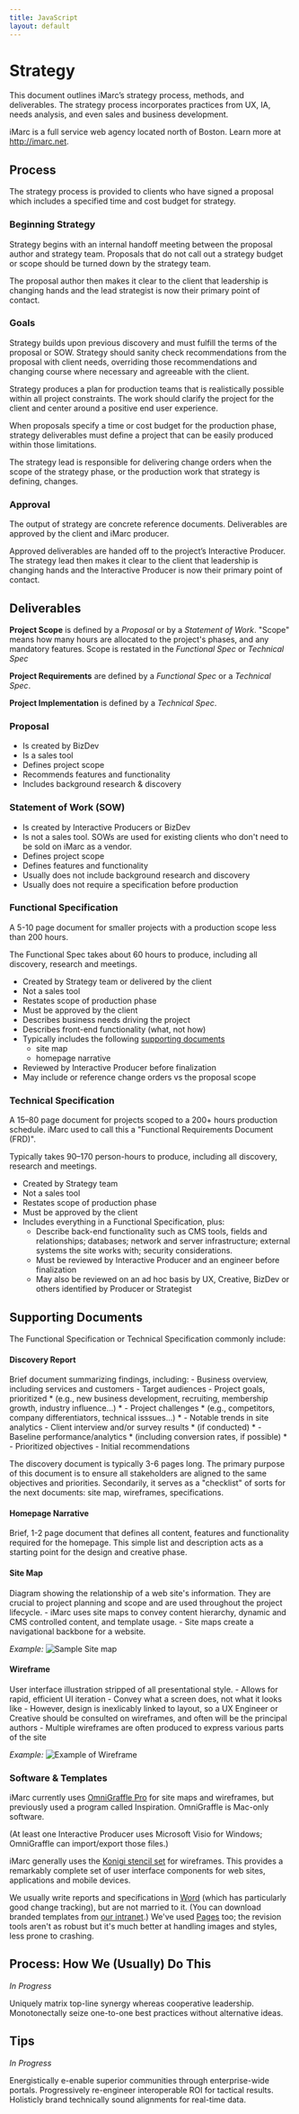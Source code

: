 ```yaml
---
title: JavaScript
layout: default
---
```


# Strategy

This document outlines iMarc’s strategy process, methods, and deliverables. The strategy process incorporates practices from UX, IA, needs analysis, and even sales and business development.

iMarc is a full service web agency located north of Boston. Learn more at http://imarc.net.


## Process

The strategy process is provided to clients who have signed a proposal which includes a specified time and cost budget for strategy.

### Beginning Strategy

Strategy begins with an internal handoff meeting between the proposal author and strategy team. Proposals that do not call out a strategy budget or scope should be turned down by the strategy team.

The proposal author then makes it clear to the client that leadership is changing hands and the lead strategist is now their primary point of contact.


### Goals

Strategy builds upon previous discovery and must fulfill the terms of the proposal or SOW. Strategy should sanity check recommendations from the proposal with client needs, overriding those recommendations and changing course where necessary and agreeable with the client.

Strategy produces a plan for production teams that is realistically possible within all project constraints. The work should clarify the project for the client and center around a positive end user experience.

When proposals specify a time or cost budget for the production phase, strategy deliverables must define a project that can be easily produced within those limitations.

The strategy lead is responsible for delivering change orders when the scope of the strategy phase, or the production work that strategy is defining, changes.


### Approval

The output of strategy are concrete reference documents. Deliverables are approved by the client and iMarc producer.

Approved deliverables are handed off to the project’s Interactive Producer. The strategy lead then makes it clear to the client that leadership is changing hands and the Interactive Producer is now their primary point of contact.


## Deliverables

**Project Scope** is defined by a *Proposal* or by a *Statement of Work*. "Scope" means how many hours are allocated to the project's phases, and any mandatory features. Scope is restated in the *Functional Spec* or *Technical Spec*

**Project Requirements** are defined by a *Functional Spec* or a *Technical Spec*.

**Project Implementation** is defined by a *Technical Spec*.


### Proposal
 - Is created by BizDev
 - Is a sales tool
 - Defines project scope
 - Recommends features and functionality
 - Includes background research & discovery


### Statement of Work (SOW)
 - Is created by Interactive Producers or BizDev
 - Is not a sales tool. SOWs are used for existing clients who don't need to be sold on iMarc as a vendor.
 - Defines project scope
 - Defines features and functionality
 - Usually does not include background research and discovery
 - Usually does not require a specification before production


### Functional Specification
A 5-10 page document for smaller projects with a production scope less than 200 hours.

The Functional Spec takes about 60 hours to produce, including all discovery, research and meetings.

 - Created by Strategy team or delivered by the client
 - Not a sales tool
 - Restates scope of production phase
 - Must be approved by the client
 - Describes business needs driving the project
 - Describes front-end functionality (what, not how)
 - Typically includes the following [supporting documents](#SupportingDocuments)
   - site map
   - homepage narrative
 - Reviewed by Interactive Producer before finalization
 - May include or reference change orders vs the proposal scope


### Technical Specification
A 15–80 page document for projects scoped to a 200+ hours production schedule. iMarc used to call this a "Functional Requirements Document (FRD)".

Typically takes 90–170 person-hours to produce, including all discovery, research and meetings.

 - Created by Strategy team
 - Not a sales tool
 - Restates scope of production phase
 - Must be approved by the client
 - Includes everything in a Functional Specification, plus:
   - Describe back-end functionality such as CMS tools, fields and relationships; databases; network and server infrastructure; external systems the site works with; security considerations.
   - Must be reviewed by Interactive Producer and an engineer before finalization
   - May also be reviewed on an ad hoc basis by UX, Creative, BizDev or others identified by Producer or Strategist


## Supporting Documents

The Functional Specification or Technical Specification commonly include:


#### Discovery Report
Brief document summarizing findings, including:
 	- Business overview, including services and customers
 	- Target audiences
 	- Project goals, prioritized * (e.g., new business development, recruiting, membership growth, industry influence...) *
 	- Project challenges * (e.g., competitors, company differentiators, technical isssues...) *
 	- Notable trends in site analytics
 	- Client interview and/or survey results * (if conducted) *
 	- Baseline performance/analytics * (including conversion rates, if possible) *
 	- Prioritized objectives
 	- Initial recommendations

The discovery document is typically 3-6 pages long. The primary purpose of this document is to ensure all stakeholders are aligned to the same objectives and priorities. Secondarily, it serves as a "checklist" of sorts for the next documents: site map, wireframes, specifications.


#### Homepage Narrative
Brief, 1-2 page document that defines all content, features and functionality required for the homepage. This simple list and description acts as a starting point for the design and creative phase.


#### Site Map
Diagram showing the relationship of a web site's information. They are crucial to project planning and scope and are used throughout the project lifecycle.
 	- iMarc uses site maps to convey content hierarchy, dynamic and CMS controlled content, and template usage.
 	- Site maps create a navigational backbone for a website.

*Example:*
![Sample Site map](img/sitemap.png)


#### Wireframe
User interface illustration stripped of all presentational style.
 	- Allows for rapid, efficient UI iteration
 	- Convey what a screen does, not what it looks like
 	- However, design is inexlicably linked to layout, so a UX Engineer or Creative should be consulted on wireframes, and often will be the principal authors
 	- Multiple wireframes are often produced to express various parts of the site

*Example:*
![Example of Wireframe](img/wireframe.png)


### Software & Templates

iMarc currently uses [OmniGraffle Pro](http://www.omnigroup.com/products/omnigraffle) for site maps and wireframes, but previously used a program called Inspiration. OmniGraffle is Mac-only software.

(At least one Interactive Producer uses Microsoft Visio for Windows; OmniGraffle can import/export those files.)

iMarc generally uses the [Konigi stencil set](http://konigi.com/tools/omnigraffle-wireframe-stencils) for wireframes. This provides a remarkably complete set of user interface components for web sites, applications and mobile devices.

We usually write reports and specifications in [Word](http://www.microsoft.com/mac/word) (which has particularly good change tracking), but are not married to it. (You can download branded templates from [our intranet](http://internal.imarc.net/).) We've used [Pages](http://www.apple.com/iwork/pages/) too; the revision tools aren't as robust but it's much better at handling images and styles, less prone to crashing.


## Process: How We (Usually) Do This

*In Progress*

Uniquely matrix top-line synergy whereas cooperative leadership. Monotonectally seize one-to-one best practices without alternative ideas.


## Tips

*In Progress*

Energistically e-enable superior communities through enterprise-wide portals. Progressively re-engineer interoperable ROI for tactical results. Holisticly brand technically sound alignments for real-time data.
